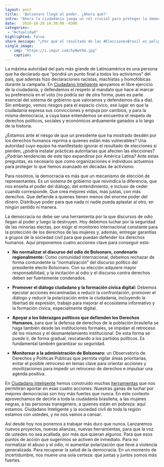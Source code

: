 ```yaml
---
layout: post
title:  'Bolsonaro llegó al poder. ¿Ahora qué?'
intro: "Ahora la ciudadanía juega un rol crucial para proteger la democracia."
date:   2018-10-28 14:30:00 -0300
categories:
 - "Actualidad"
highlighted: false
share_message: "¿Por qué el resultado de las #EleccionesBrasil es peligroso para la democracia? Aquí te lo cuenta @ciudadanoi"
single_image:
  - img: "https://i.imgur.com/5yNwVhm.jpg"
    caption:
---
```

La máxima autoridad del país más grande de Latinoamérica es una persona que ha declarado que “pondrá un punto final a todos los activismos" del país, que además hizo declaraciones racistas, machistas y homofóbicas durante la campaña. En [Ciudadano Inteligente](https://ciudadanointeligente.org/) apoyamos el libre ejercicio de la ciudadanía, y defendemos el respeto al mandato que hace al marcar su preferencia en el voto (no podría ser de otra forma, pues es parte esencial del sistema de gobierno que valoramos y defendemos día a día). Sin embargo, vemos riesgos para el espacio cívico, ese lugar en que la ciudadanía expresa sus convicciones y empuja por cambios, y para la misma democracia, a cuya base entendemos se encuentra el respeto de derechos políticos, sociales y económicos arduamente ganados a lo largo de la historia.

¿Estamos ante el riesgo de que un presidente que ha mostrado desdén por los derechos humanos reprima a quienes están más vulnerables? Una autoridad cuyo equipo ha manifestado ignorar el resultado de elecciones si pierden, ¿podría instalar prácticas autoritarias que afecten las elecciones? ¿Podrían tendencias de este tipo expandirse por América Latina? Ante estas preguntas, es necesario que como organizaciones e individuos actuemos para proteger lo que hemos avanzado en décadas de activismo. 

Para nosotros, la democracia es más que un mecanismo de elección de representantes. Es un sistema de gobierno que reivindica la diferencia, que nos enseña el poder del diálogo, del entendimiento, e incluso de ceder cuando corresponde. Que crea mejores vidas, más justas, con más derechos. Que defiende a quienes tienen menos del enorme poder del dinero. Distribuye poder para que nada ni nadie pueda aplastar al otro, en ningún sentido ni manera.

La democracia no debe ser una herramienta por la que discursos de odio llegan al poder y luego la destruyen. Hoy debemos luchar por la seguridad de las minorías electas, por exigir el monitoreo internacional constante para la protección de los derechos de las mujeres y, además, entregar garantías a grupos de la sociedad civil para que puedan defender los derechos humanos. Aquí proponemos cuatro acciones clave para conseguir esto: 

* **No normalizar el discurso del odio de  Bolsonaro, condenarlo regionalmente:**  Como comunidad internacional, debemos rechazar de forma contundente la “normalización” del discurso político del presidente electo Bolsonaro. Con su elección adquiere mayor responsabilidad, y la incitación al odio y el discurso contra derechos deben ser fuertemente condenados. 

* **Promover el diálogo ciudadano y la formación cívica digital:** Debemos ejecutar acciones encaminadas a reducir la confrontación, promover el diálogo y reducir la polarización entre la ciudadanía, incluyendo la libertad de expresión, trabajo para mejorar el ecosistema informativo y la formación cívica, especialmente digital. 

* **Apoyar a los liderazgos políticos que defienden los Derechos Humanos**, para que la defensa de derechos de la población brasileña se haga también desde las instituciones formales, se impidan el retroceso de los mismos y el desmantelamiento institucional. De esta forma se puede ir, de forma gradual, rescatando a los partidos políticos. Es fundamental también garantizar su seguridad.

* **Monitorear a la administración de Bolsonaro:** un Observatorio de Derechos y Políticas Públicas que permita vigilar áreas prioritarias, evitar el posible retroceso en temas clave para orientar acciones y movilizaciones para impedir un retroceso de derechos e impulsar una agenda positiva. 

En [Ciudadano Inteligente](https://ciudadanointeligente.org/) hemos construido muchas [herramientas](https://herramientas.ciudadanointeligente.org/) que nos permitirán aportar en esas cuatro acciones. Nuestras ganas de luchar por mejores democracias son hoy más fuertes que nunca. En este contexto aprovechamos de decirle a toda la ciudadanía brasileña, a las mujeres negras, a las personas transgénero, a quienes están en pobreza: aquí estamos. Ciudadano Inteligente y la sociedad civil de toda la región estamos con ustedes, y no nos vamos a cansar. 

Así desde hoy nos ponemos a trabajar más duro que nunca. Lanzaremos nuevos proyectos, nuevas alianzas, nuevas herramientas, para que la voz de ustedes no sea acallada, por más que quieran algunos. Para que esos puntos de acción que sugerimos se activen de inmediato. Para no normalizar el abuso y el odio, ni aumentar polarización que lleve a violencia generalizada. Para recuperar la salud de la democracia. En un momento de incertidumbre, nos mueve una sola certeza: que juntas y juntos somos más fuertes.

